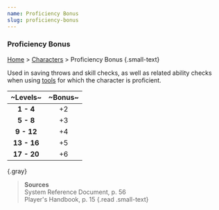 ```yaml
---
name: Proficiency Bonus
slug: proficiency-bonus
---
```

### Proficiency Bonus
[Home](dm-operations-center) > [Characters](characters) > Proficiency Bonus {.small-text}

Used in saving throws and skill checks, as well as related ability checks when using [tools](tools) for which the character is proficient.

| ~Levels~     |~Bonus~|
|:------------:|:--:|
|  **1 - 4**   | +2 |
|  **5 - 8**   | +3 |
|  **9 - 12**  | +4 |
|  **13 - 16** | +5 |
|  **17 - 20** | +6 |
{.gray}

> **Sources** <br/>
> System Reference Document, p. 56<br/>
> Player's Handbook, p. 15
{.read .small-text}


